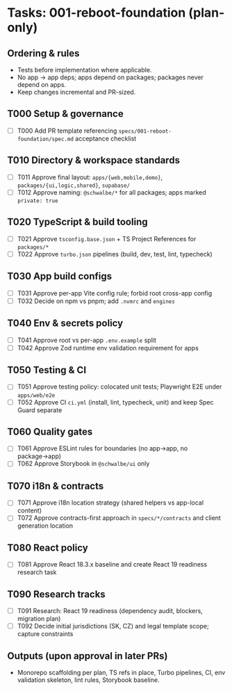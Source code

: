 # Tasks: 001-reboot-foundation (plan-only)

## Ordering & rules

- Tests before implementation where applicable.
- No app → app deps; apps depend on packages; packages never depend on apps.
- Keep changes incremental and PR-sized.

## T000 Setup & governance

- [ ] T000 Add PR template referencing `specs/001-reboot-foundation/spec.md` acceptance checklist

## T010 Directory & workspace standards

- [ ] T011 Approve final layout: `apps/{web,mobile,demo}`, `packages/{ui,logic,shared}`, `supabase/`
- [ ] T012 Approve naming: `@schwalbe/*` for all packages; apps marked `private: true`

## T020 TypeScript & build tooling

- [ ] T021 Approve `tsconfig.base.json` + TS Project References for `packages/*`
- [ ] T022 Approve `turbo.json` pipelines (build, dev, test, lint, typecheck)

## T030 App build configs

- [ ] T031 Approve per-app Vite config rule; forbid root cross-app config
- [ ] T032 Decide on npm vs pnpm; add `.nvmrc` and `engines`

## T040 Env & secrets policy

- [ ] T041 Approve root vs per-app `.env.example` split
- [ ] T042 Approve Zod runtime env validation requirement for apps

## T050 Testing & CI

- [ ] T051 Approve testing policy: colocated unit tests; Playwright E2E under `apps/web/e2e`
- [ ] T052 Approve CI `ci.yml` (install, lint, typecheck, unit) and keep Spec Guard separate

## T060 Quality gates

- [ ] T061 Approve ESLint rules for boundaries (no app→app, no package→app)
- [ ] T062 Approve Storybook in `@schwalbe/ui` only

## T070 i18n & contracts

- [ ] T071 Approve i18n location strategy (shared helpers vs app-local content)
- [ ] T072 Approve contracts-first approach in `specs/*/contracts` and client generation location

## T080 React policy

- [ ] T081 Approve React 18.3.x baseline and create React 19 readiness research task

## T090 Research tracks

- [ ] T091 Research: React 19 readiness (dependency audit, blockers, migration plan)
- [ ] T092 Decide initial jurisdictions (SK, CZ) and legal template scope; capture constraints

## Outputs (upon approval in later PRs)

- Monorepo scaffolding per plan, TS refs in place, Turbo pipelines, CI, env validation skeleton, lint rules, Storybook baseline.
